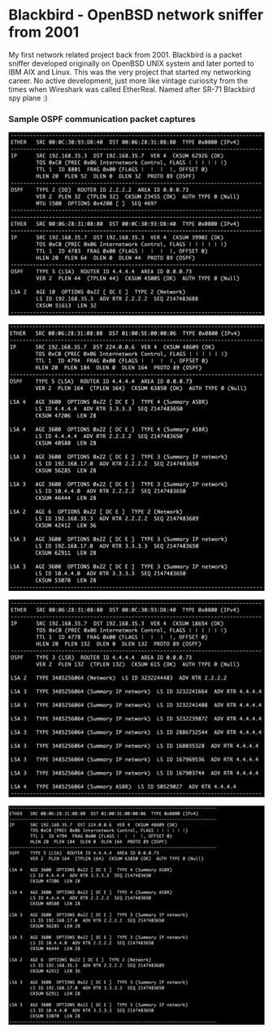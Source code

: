 # Blackbird - OpenBSD network sniffer from 2001

My first network related project back from 2001. Blackbird is a packet sniffer developed originally on OpenBSD UNIX system and later ported to IBM AIX and Linux. This was the very project that started my networking career. No active development, just more like vintage curiosity from the times when Wireshark was called EtherReal. Named after SR-71 Blackbird spy plane :)


### Sample OSPF communication packet captures
![Sample Blackbird OSPF output](https://github.com/ccie18643/Blackbird/blob/main/pictures/ospf_01.png)

![Sample Blackbird OSPF output](https://github.com/ccie18643/Blackbird/blob/main/pictures/ospf_02.png)

![Sample Blackbird OSPF output](https://github.com/ccie18643/Blackbird/blob/main/pictures/ospf_03.png)

![Sample Blackbird OSPF output](https://github.com/ccie18643/Blackbird/blob/main/pictures/ospf_04.png)
